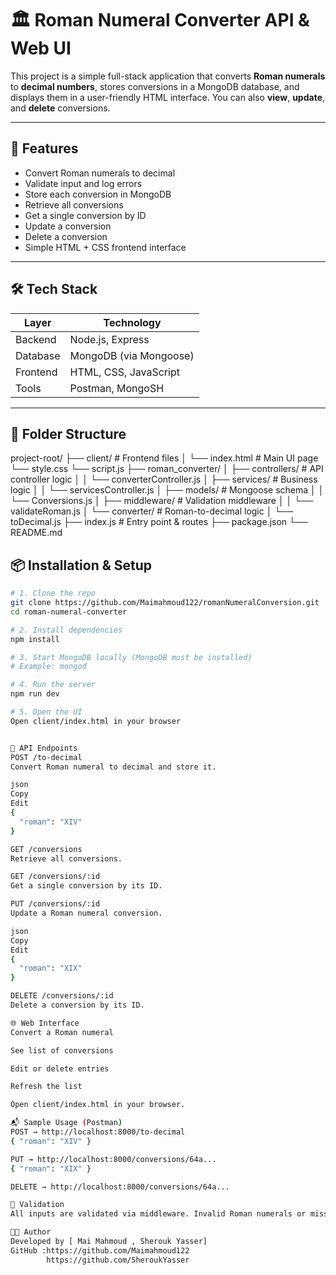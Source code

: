 # 🏛️ Roman Numeral Converter API & Web UI

This project is a simple full-stack application that converts **Roman numerals** to **decimal numbers**, stores conversions in a MongoDB database, and displays them in a user-friendly HTML interface. You can also **view**, **update**, and **delete** conversions.

---

## 🚀 Features

- Convert Roman numerals to decimal
- Validate input and log errors
- Store each conversion in MongoDB
- Retrieve all conversions
- Get a single conversion by ID
- Update a conversion
- Delete a conversion
- Simple HTML + CSS frontend interface

---

## 🛠️ Tech Stack

| Layer       | Technology           |
|-------------|----------------------|
| Backend     | Node.js, Express     |
| Database    | MongoDB (via Mongoose) |
| Frontend    | HTML, CSS, JavaScript |
| Tools       | Postman, MongoSH     |

---

## 📁 Folder Structure

project-root/
├── client/ # Frontend files
│ └── index.html # Main UI page
  └── style.css
  └── script.js 
├── roman_converter/
│ ├── controllers/ # API controller logic
│ │ └── converterController.js
│ ├── services/ # Business logic
│ │ └── servicesController.js
│ ├── models/ # Mongoose schema
│ │ └── Conversions.js
│ ├── middleware/ # Validation middleware
│ │ └── validateRoman.js
│ └── converter/ # Roman-to-decimal logic
│ └── toDecimal.js
├── index.js # Entry point & routes
├── package.json
└── README.md

## 📦 Installation & Setup

```bash
# 1. Clone the repo
git clone https://github.com/Maimahmoud122/romanNumeralConversion.git
cd roman-numeral-converter

# 2. Install dependencies
npm install

# 3. Start MongoDB locally (MongoDB must be installed)
# Example: mongod

# 4. Run the server
npm run dev

# 5. Open the UI
Open client/index.html in your browser


🔌 API Endpoints
POST /to-decimal
Convert Roman numeral to decimal and store it.

json
Copy
Edit
{
  "roman": "XIV"
}

GET /conversions
Retrieve all conversions.

GET /conversions/:id
Get a single conversion by its ID.

PUT /conversions/:id
Update a Roman numeral conversion.

json
Copy
Edit
{
  "roman": "XIX"
}

DELETE /conversions/:id
Delete a conversion by its ID.

🌐 Web Interface
Convert a Roman numeral

See list of conversions

Edit or delete entries

Refresh the list

Open client/index.html in your browser.

📬 Sample Usage (Postman)
POST → http://localhost:8000/to-decimal
{ "roman": "XIV" }

PUT → http://localhost:8000/conversions/64a...
{ "roman": "XIX" }

DELETE → http://localhost:8000/conversions/64a...

🧠 Validation
All inputs are validated via middleware. Invalid Roman numerals or missing fields are rejected and logged.

👨‍💻 Author
Developed by [ Mai Mahmoud , Sherouk Yasser]
GitHub :https://github.com/Maimahmoud122
        https://github.com/SheroukYasser

